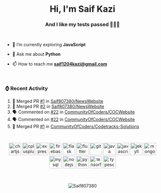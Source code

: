<h1 align="center">Hi, I'm Saif Kazi</h1>
<h3 align="center">And I like my tests passed  🧑🏽‍💻</h3>
<br>

- 🌱 I’m currently exploring **JavaScript**

- 💬 Ask me about **Python**

- 📫 How to reach me **saif1204kazi@gmail.com**

<br>

<h3>⌚️ Recent Activity</h3>

<!--START_SECTION:activity-->
1. 🎉 Merged PR [#1](https://github.com//Saif807380/NewsWebsite/pull/1) in [Saif807380/NewsWebsite](https://github.com//Saif807380/NewsWebsite)
2. 🎉 Merged PR [#2](https://github.com//Saif807380/NewsWebsite/pull/2) in [Saif807380/NewsWebsite](https://github.com//Saif807380/NewsWebsite)
3. 🗣 Commented on [#22](https://github.com//CommunityOfCoders/COCWebsite/issues/22) in [CommunityOfCoders/COCWebsite](https://github.com//CommunityOfCoders/COCWebsite)
4. 🗣 Commented on [#22](https://github.com//CommunityOfCoders/COCWebsite/issues/22) in [CommunityOfCoders/COCWebsite](https://github.com//CommunityOfCoders/COCWebsite)
5. 🎉 Merged PR [#1](https://github.com//CommunityOfCoders/Codetracks-Solutions/pull/1) in [CommunityOfCoders/Codetracks-Solutions](https://github.com//CommunityOfCoders/Codetracks-Solutions)
<!--END_SECTION:activity-->



<br>

<p align="center"><img src="https://www.chartjs.org/media/logo-title.svg" alt="chartjs" width="40" height="40"/> <img src="https://devicons.github.io/devicon/devicon.git/icons/cplusplus/cplusplus-original.svg" alt="cplusplus" width="40" height="40"/> <img src="https://devicons.github.io/devicon/devicon.git/icons/express/express-original-wordmark.svg" alt="express" width="40" height="40"/> <img src="https://www.vectorlogo.zone/logos/firebase/firebase-icon.svg" alt="firebase" width="40" height="40"/> <img src="https://www.vectorlogo.zone/logos/pocoo_flask/pocoo_flask-icon.svg" alt="flask" width="40" height="40"/> <img src="https://www.vectorlogo.zone/logos/flutterio/flutterio-icon.svg" alt="flutter" width="40" height="40"/> <img src="https://www.vectorlogo.zone/logos/git-scm/git-scm-icon.svg" alt="git" width="40" height="40"/> <img src="https://devicons.github.io/devicon/devicon.git/icons/java/java-original-wordmark.svg" alt="java" width="40" height="40"/> <img src="https://devicons.github.io/devicon/devicon.git/icons/javascript/javascript-original.svg" alt="javascript" width="40" height="40"/> <img src="https://www.vectorlogo.zone/logos/jekyllrb/jekyllrb-icon.svg" alt="jekyll" width="40" height="40"/> <img src="https://devicons.github.io/devicon/devicon.git/icons/mongodb/mongodb-original-wordmark.svg" alt="mongodb" width="40" height="40"/> <img src="https://devicons.github.io/devicon/devicon.git/icons/mysql/mysql-original-wordmark.svg" alt="mysql" width="40" height="40"/> <img src="https://devicons.github.io/devicon/devicon.git/icons/nodejs/nodejs-original-wordmark.svg" alt="nodejs" width="40" height="40"/> <img src="https://devicons.github.io/devicon/devicon.git/icons/python/python-original.svg" alt="python" width="40" height="40"/> <img src="https://www.vectorlogo.zone/logos/tensorflow/tensorflow-icon.svg" alt="tensorflow" width="40" height="40"/> <img src="https://devicons.github.io/devicon/devicon.git/icons/typescript/typescript-original.svg" alt="typescript" width="40" height="40"/></p><p>&nbsp;
</p>

<p align="center">
<img src="https://github-readme-stats.vercel.app/api?username=saif807380&count_private=true&hide=stars&show_icons=true&theme=gotham&include_all_commits=true" alt="Saif807380" />   
</p>

